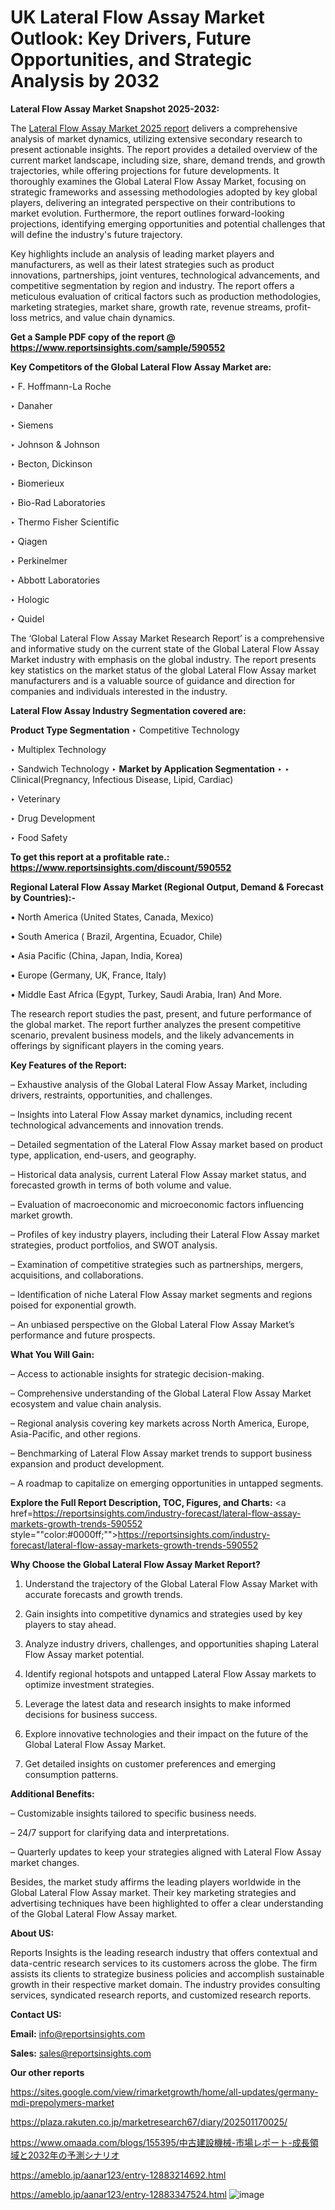 # UK Lateral Flow Assay Market Outlook: Key Drivers, Future Opportunities, and Strategic Analysis by 2032

<strong>Lateral Flow Assay Market Snapshot 2025-2032:</strong>

The <a href=https://www.reportsinsights.com/sample/590552>Lateral Flow Assay Market 2025 report</a> delivers a comprehensive analysis of market dynamics, utilizing extensive secondary research to present actionable insights. The report provides a detailed overview of the current market landscape, including size, share, demand trends, and growth trajectories, while offering projections for future developments. It thoroughly examines the Global Lateral Flow Assay Market, focusing on strategic frameworks and assessing methodologies adopted by key global players, delivering an integrated perspective on their contributions to market evolution. Furthermore, the report outlines forward-looking projections, identifying emerging opportunities and potential challenges that will define the industry's future trajectory.

Key highlights include an analysis of leading market players and manufacturers, as well as their latest strategies such as product innovations, partnerships, joint ventures, technological advancements, and competitive segmentation by region and industry. The report offers a meticulous evaluation of critical factors such as production methodologies, marketing strategies, market share, growth rate, revenue streams, profit-loss metrics, and value chain dynamics.

<strong>Get a Sample PDF copy of the report @ <a href=https://www.reportsinsights.com/sample/590552 style=color:#0000ff;>https://www.reportsinsights.com/sample/590552</a></strong>

<strong>Key Competitors of the Global Lateral Flow Assay Market are:</strong>

‣ F. Hoffmann-La Roche

‣ Danaher

‣ Siemens

‣ Johnson & Johnson

‣ Becton, Dickinson

‣ Biomerieux

‣ Bio-Rad Laboratories

‣ Thermo Fisher Scientific

‣ Qiagen

‣ Perkinelmer

‣ Abbott Laboratories

‣ Hologic

‣ Quidel

The ‘Global Lateral Flow Assay Market Research Report’ is a comprehensive and informative study on the current state of the Global Lateral Flow Assay Market industry with emphasis on the global industry. The report presents key statistics on the market status of the global Lateral Flow Assay market manufacturers and is a valuable source of guidance and direction for companies and individuals interested in the industry.

<strong>Lateral Flow Assay Industry Segmentation covered are:</strong>

<strong>Product Type Segmentation</strong>
‣
Competitive Technology

‣ Multiplex Technology

‣ Sandwich Technology
‣ 
<strong>Market by Application Segmentation</strong>
‣
‣  Clinical(Pregnancy, Infectious Disease, Lipid, Cardiac)

‣ Veterinary

‣ Drug Development

‣ Food Safety

<strong>To get this report at a profitable rate.: <a href=https://www.reportsinsights.com/discount/590552 style=color:#0000ff;>https://www.reportsinsights.com/discount/590552</a></strong>

<strong>Regional Lateral Flow Assay Market (Regional Output, Demand &amp; Forecast by Countries):-</strong>

• North America (United States, Canada, Mexico)

• South America ( Brazil, Argentina, Ecuador, Chile)

• Asia Pacific (China, Japan, India, Korea)

• Europe (Germany, UK, France, Italy)

• Middle East Africa (Egypt, Turkey, Saudi Arabia, Iran) And More.

The research report studies the past, present, and future performance of the global market. The report further analyzes the present competitive scenario, prevalent business models, and the likely advancements in offerings by significant players in the coming years.

<strong>Key Features of the Report:</strong>

– Exhaustive analysis of the Global Lateral Flow Assay Market, including drivers, restraints, opportunities, and challenges.

– Insights into Lateral Flow Assay market dynamics, including recent technological advancements and innovation trends.

– Detailed segmentation of the Lateral Flow Assay market based on product type, application, end-users, and geography.

– Historical data analysis, current Lateral Flow Assay market status, and forecasted growth in terms of both volume and value.

– Evaluation of macroeconomic and microeconomic factors influencing market growth.

– Profiles of key industry players, including their Lateral Flow Assay market strategies, product portfolios, and SWOT analysis.

– Examination of competitive strategies such as partnerships, mergers, acquisitions, and collaborations.

– Identification of niche Lateral Flow Assay market segments and regions poised for exponential growth.

– An unbiased perspective on the Global Lateral Flow Assay Market’s performance and future prospects.

<strong>What You Will Gain:</strong>

– Access to actionable insights for strategic decision-making.

– Comprehensive understanding of the Global Lateral Flow Assay Market ecosystem and value chain analysis.

– Regional analysis covering key markets across North America, Europe, Asia-Pacific, and other regions.

– Benchmarking of Lateral Flow Assay market trends to support business expansion and product development.

– A roadmap to capitalize on emerging opportunities in untapped segments.

<strong>Explore the Full Report Description, TOC, Figures, and Charts:</strong>
<a href=https://reportsinsights.com/industry-forecast/lateral-flow-assay-markets-growth-trends-590552 style=""color:#0000ff;"">https://reportsinsights.com/industry-forecast/lateral-flow-assay-markets-growth-trends-590552</a>

<strong>Why Choose the Global Lateral Flow Assay Market Report?</strong>

1. Understand the trajectory of the Global Lateral Flow Assay Market with accurate forecasts and growth trends.

2. Gain insights into competitive dynamics and strategies used by key players to stay ahead.

3. Analyze industry drivers, challenges, and opportunities shaping Lateral Flow Assay market potential.

4. Identify regional hotspots and untapped Lateral Flow Assay markets to optimize investment strategies.

5. Leverage the latest data and research insights to make informed decisions for business success.

6. Explore innovative technologies and their impact on the future of the Global Lateral Flow Assay Market.

7. Get detailed insights on customer preferences and emerging consumption patterns.

<strong>Additional Benefits:</strong>

– Customizable insights tailored to specific business needs.

– 24/7 support for clarifying data and interpretations.

– Quarterly updates to keep your strategies aligned with Lateral Flow Assay market changes.

Besides, the market study affirms the leading players worldwide in the Global Lateral Flow Assay market. Their key marketing strategies and advertising techniques have been highlighted to offer a clear understanding of the Global Lateral Flow Assay market.

<strong><strong>About US</strong>:</strong>

Reports Insights is the leading research industry that offers contextual and data-centric research services to its customers across the globe. The firm assists its clients to strategize business policies and accomplish sustainable growth in their respective market domain. The industry provides consulting services, syndicated research reports, and customized research reports.

<strong>Contact US:</strong>

<p class=><b>Email:</b> <a href=mailto:info@reportsinsights.com>info@reportsinsights.com</a></p>
<p class=><b>Sales:</b> <a href=mailto:sales@reportsinsights.com>sales@reportsinsights.com</a></p>

<strong>Our other reports</strong>

<a href=https://sites.google.com/view/rimarketgrowth/home/all-updates/germany-mdi-prepolymers-market>https://sites.google.com/view/rimarketgrowth/home/all-updates/germany-mdi-prepolymers-market</a>

<a href=https://plaza.rakuten.co.jp/marketresearch67/diary/202501170025/>https://plaza.rakuten.co.jp/marketresearch67/diary/202501170025/</a>

<a href=https://www.omaada.com/blogs/155395/中古建設機械-市場レポート-成長領域と2032年の予測シナリオ>https://www.omaada.com/blogs/155395/中古建設機械-市場レポート-成長領域と2032年の予測シナリオ</a>

<a href=https://ameblo.jp/aanar123/entry-12883214692.html>https://ameblo.jp/aanar123/entry-12883214692.html</a>

<a href=https://ameblo.jp/aanar123/entry-12883347524.html>https://ameblo.jp/aanar123/entry-12883347524.html</a>
![image](https://github.com/user-attachments/assets/c245ae33-b2bb-4678-918f-4c2a87690753)
